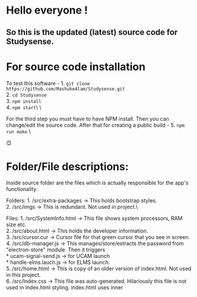 # Hello everyone !

## So this is the updated (latest) source code for Studysense.


# For source code installation
To test this software -
	1. `git clone https://github.com/MashukeAlam/Studysense.git`\
	2. `cd Studysense`\
	3. `npm install`\
	4. `npm start`\ \
	

For the third step you must have to have NPM install.
Then you can change/edit the source code. After that for creating a public build - 
	5. `npm run make` \
	
:blush:
	

# Folder/File descriptions:
Inside source folder are the files which is actually responsible for the app's functionality.

Folders: 
	1. /src/extra-packages -> This holds bootstrap styles.\
	2. /src/imgs -> This is redundant. Not used in project.\
	
Files:
	1. /src/SystemInfo.html -> This file shows system processors, RAM size etc.\
	2. /src/about.html -> This holds the developer information.\
	3. /src/cursor.cur -> Cursor file for that green cursor that you see in screen.\
	4. /src/db-manager.js -> This manages/store/extracts the password from "electron-store" module. Then it triggers \
		* ucam-signal-send.js -> for UCAM launch \
		* handle-elms.lauch.js -> for ELMS launch. \
	5. /src/home.html -> This is copy of an older version of index.html. Not used in this project.\
	6. /src/index.css -> This file was auto-generated. Hilariously this file is not used in index.html styling. index.html uses inner <style> tags.\
	7. /src/reload.svg -> this is material design icon for reload button.\
	8. /src/renderer.js -> This file is mandatory for electron functionality. Electron holds its technical mumbo-jumbo inside this file temporarily in runtime.\
	9. /src/script.js -> used for linking renderer.js.\
	10. /src/SubjectView.html -> Not used. This is later integrated inside index.html file.\

# Some restrictions
Please don't publish your personally modified version of this app to public without my knowledge. :sunglasses: ** You can however use it in your own PC.

<b>And please never mess with these files below:</b>
	1. /src/about.html\
	2. /src/renderer.js\
	3. /package-jock.json\
	


	
# ** Contacts
** My Email: mjim181145@bscse.uiu.ac.bd
** My FB: Mash Jim
** My Dept. & Roll: CSE - 011-181-145


:green_heart: :green_heart: :green_heart:
:purple_heart: :purple_heart: :purple_heart:
### Thanks
